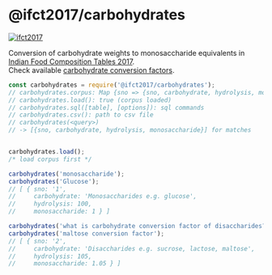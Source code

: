 # @ifct2017/carbohydrates

[![ifct2017](http://ninindia.org/images/ifct_2017.png)](https://www.npmjs.com/package/ifct2017)

Conversion of carbohydrate weights to monosaccharide equivalents in [Indian Food Composition Tables 2017].<br>
Check available [carbohydrate conversion factors].

```javascript
const carbohydrates = require('@ifct2017/carbohydrates');
// carbohydrates.corpus: Map {sno => {sno, carbohydrate, hydrolysis, monosaccharide}}
// carbohydrates.load(): true (corpus loaded)
// carbohydrates.sql([table], [options]): sql commands
// carbohydrates.csv(): path to csv file
// carbohydrates(<query>)
// -> [{sno, carbohydrate, hydrolysis, monosaccharide}] for matches


carbohydrates.load();
/* load corpus first */

carbohydrates('monosaccharide');
carbohydrates('Glucose');
// [ { sno: '1',
//     carbohydrate: 'Monosaccharides e.g. glucose',
//     hydrolysis: 100,
//     monosaccharide: 1 } ]

carbohydrates('what is carbohydrate conversion factor of disaccharides?');
carbohydrates('maltose conversion factor');
// [ { sno: '2',
//     carbohydrate: 'Disaccharides e.g. sucrose, lactose, maltose',
//     hydrolysis: 105,
//     monosaccharide: 1.05 } ]
```


[Indian Food Composition Tables 2017]: http://ifct2017.com/
[carbohydrate conversion factors]: https://github.com/ifct2017/carbohydrates/blob/master/index.csv
